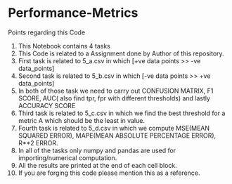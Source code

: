 # Performance-Metrics
Points regarding this Code
1. This Notebook contains 4 tasks 
2. This Code is related to a Assignment done by Author of this repository.
3. First task is related to 5_a.csv in which [+ve data points >> -ve data_points] 
4. Second task is related to 5_b.csv in which [-ve data points >> +ve data_points] 
5. In both of those task we need to carry out CONFUSION MATRIX, F1 SCORE, AUC( also find tpr, fpr with different thresholds) and lastly ACCURACY SCORE
6. Third task is related to 5_c.csv in which we find the best threshold for a metric A which should be the least in value.
7. Fourth task is related to 5_d.csv in which we compute MSE(MEAN SQUARED ERROR), MAPE(MEAN ABSOLUTE PERCENTAGE ERROR), R**2 ERROR.
8. In all of the tasks only numpy and pandas are used for importing/numerical computation.
9. All the results are printed at the end of each cell block.
10. If you are forging this code please mention this as a reference.
